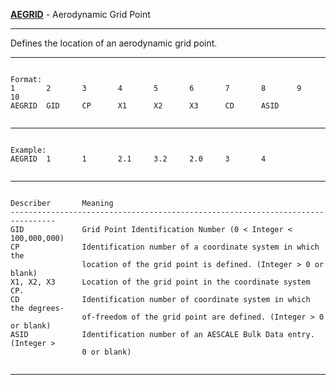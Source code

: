 __**[AEGRID](https://help.hexagonmi.com/bundle/MSC_Nastran_2022.4/page/Nastran_Combined_Book/qrg/bulkab/TOC.AEGRID.xhtml)**__   -   Aerodynamic Grid Point

--------------------------------------------------------------------------------
Defines the location of an aerodynamic grid point.

--------------------------------------------------------------------------------
```text

Format:
1       2       3       4       5       6       7       8       9       10      
AEGRID  GID     CP      X1      X2      X3      CD      ASID    


```

--------------------------------------------------------------------------------
```text

Example:
AEGRID  1       1       2.1     3.2     2.0     3       4       


```

--------------------------------------------------------------------------------
```text

Describer       Meaning         
--------------------------------------------------------------------------------
GID             Grid Point Identification Number (0 < Integer < 100,000,000)
CP              Identification number of a coordinate system in which the
                location of the grid point is defined. (Integer > 0 or blank)
X1, X2, X3      Location of the grid point in the coordinate system CP.
CD              Identification number of coordinate system in which the degrees-
                of-freedom of the grid point are defined. (Integer > 0 or blank)
ASID            Identification number of an AESCALE Bulk Data entry. (Integer >
                0 or blank)


```

--------------------------------------------------------------------------------
